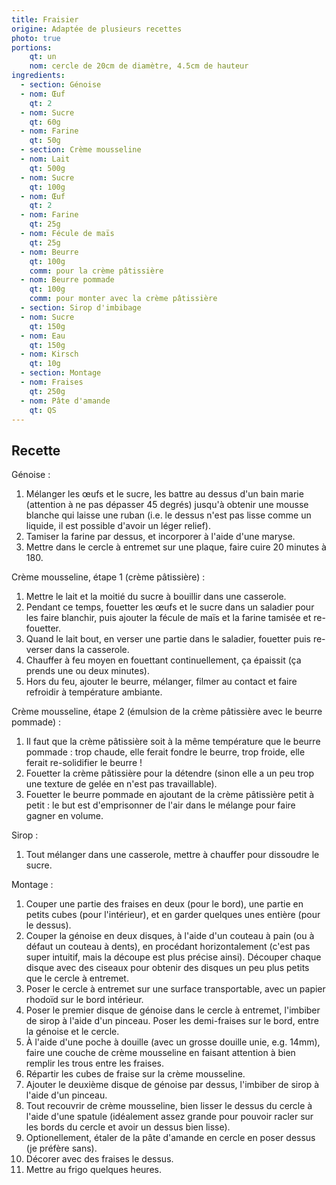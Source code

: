 ```yaml
---
title: Fraisier
origine: Adaptée de plusieurs recettes
photo: true
portions:
    qt: un
    nom: cercle de 20cm de diamètre, 4.5cm de hauteur
ingredients:
  - section: Génoise
  - nom: Œuf
    qt: 2
  - nom: Sucre
    qt: 60g
  - nom: Farine
    qt: 50g
  - section: Crème mousseline
  - nom: Lait
    qt: 500g
  - nom: Sucre
    qt: 100g
  - nom: Œuf
    qt: 2
  - nom: Farine
    qt: 25g
  - nom: Fécule de maïs
    qt: 25g
  - nom: Beurre
    qt: 100g
    comm: pour la crème pâtissière
  - nom: Beurre pommade
    qt: 100g
    comm: pour monter avec la crème pâtissière
  - section: Sirop d'imbibage
  - nom: Sucre
    qt: 150g
  - nom: Eau
    qt: 150g
  - nom: Kirsch
    qt: 10g
  - section: Montage
  - nom: Fraises
    qt: 250g
  - nom: Pâte d'amande
    qt: QS
---
```


Recette
-------

Génoise :
1. Mélanger les œufs et le sucre, les battre au dessus d'un bain marie (attention à ne pas dépasser 45 degrés) jusqu'à obtenir une mousse blanche qui laisse une ruban (i.e. le dessus n'est pas lisse comme un liquide, il est possible d'avoir un léger relief).
2. Tamiser la farine par dessus, et incorporer à l'aide d'une maryse.
3. Mettre dans le cercle à entremet sur une plaque, faire cuire 20 minutes à 180.

Crème mousseline, étape 1 (crème pâtissière) :
1. Mettre le lait et la moitié du sucre à bouillir dans une casserole.
2. Pendant ce temps, fouetter les œufs et le sucre dans un saladier pour les faire blanchir, puis ajouter la fécule de maïs et la farine tamisée et re-fouetter.
3. Quand le lait bout, en verser une partie dans le saladier, fouetter puis re-verser dans la casserole.
4. Chauffer à feu moyen en fouettant continuellement, ça épaissit (ça prends une ou deux minutes).
5. Hors du feu, ajouter le beurre, mélanger, filmer au contact et faire refroidir à température ambiante.

Crème mousseline, étape 2 (émulsion de la crème pâtissière avec le beurre pommade) :
1. Il faut que la crème pâtissière soit à la même température que le beurre pommade : trop chaude, elle ferait fondre le beurre, trop froide, elle ferait re-solidifier le beurre !
2. Fouetter la crème pâtissière pour la détendre (sinon elle a un peu trop une texture de gelée en n'est pas travaillable).
3. Fouetter le beurre pommade en ajoutant de la crème pâtissière petit à petit : le but est d'emprisonner de l'air dans le mélange pour faire gagner en volume.

Sirop :
1. Tout mélanger dans une casserole, mettre à chauffer pour dissoudre le sucre.

Montage :
1. Couper une partie des fraises en deux (pour le bord), une partie en petits cubes (pour l'intérieur), et en garder quelques unes entière (pour le dessus).
2. Couper la génoise en deux disques, à l'aide d'un couteau à pain (ou à défaut un couteau à dents), en procédant horizontalement (c'est pas super intuitif, mais la découpe est plus précise ainsi). Découper chaque disque avec des ciseaux pour obtenir des disques un peu plus petits que le cercle à entremet.
3. Poser le cercle à entremet sur une surface transportable, avec un papier rhodoïd sur le bord intérieur.
4. Poser le premier disque de génoise dans le cercle à entremet, l'imbiber de sirop à l'aide d'un pinceau. Poser les demi-fraises sur le bord, entre la génoise et le cercle.
5. À l'aide d'une poche à douille (avec un grosse douille unie, e.g. 14mm), faire une couche de crème mousseline en faisant attention à bien remplir les trous entre les fraises.
6. Répartir les cubes de fraise sur la crème mousseline.
7. Ajouter le deuxième disque de génoise par dessus, l'imbiber de sirop à l'aide d'un pinceau.
8. Tout recouvrir de crème mousseline, bien lisser le dessus du cercle à l'aide d'une spatule (idéalement assez grande pour pouvoir racler sur les bords du cercle et avoir un dessus bien lisse).
9. Optionellement, étaler de la pâte d'amande en cercle en poser dessus (je préfère sans).
10. Décorer avec des fraises le dessus.
11. Mettre au frigo quelques heures.
